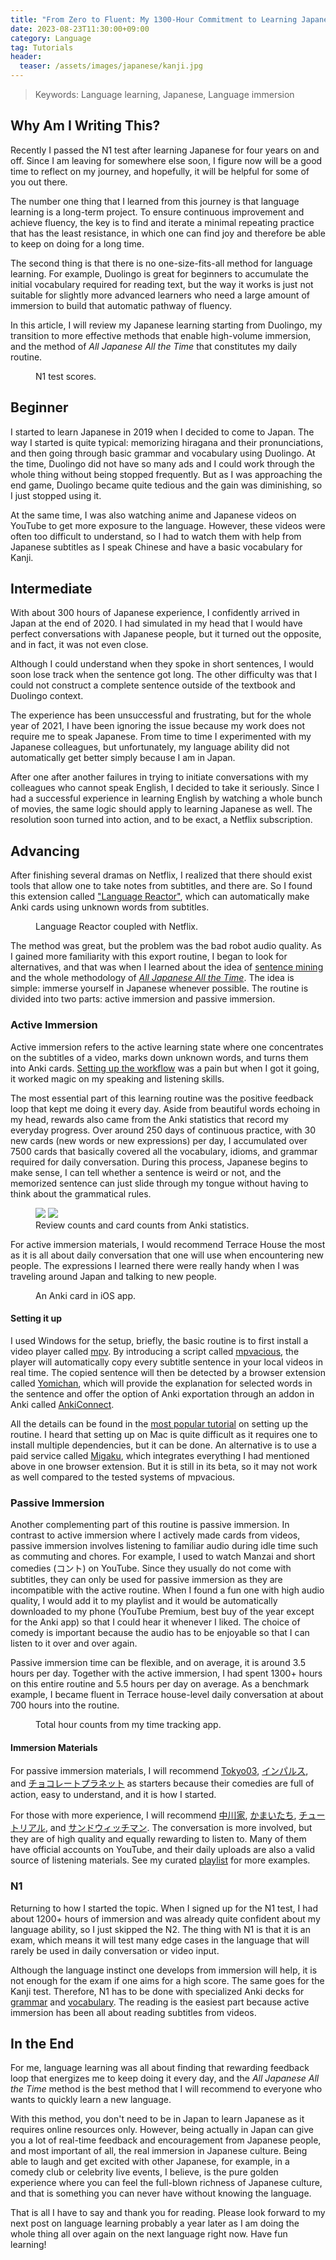 ```yaml
---
title: "From Zero to Fluent: My 1300-Hour Commitment to Learning Japanese"
date: 2023-08-23T11:30:00+09:00
category: Language
tag: Tutorials
header:
  teaser: /assets/images/japanese/kanji.jpg
---
```

> Keywords: Language learning, Japanese, Language immersion
> 
## Why Am I Writing This?
Recently I passed the N1 test after learning Japanese for four years on and off.
Since I am leaving for somewhere else soon, I figure now will be a good time to reflect on my journey, and hopefully, it will be helpful for some of you out there.

The number one thing that I learned from this journey is that language learning is a long-term project.
To ensure continuous improvement and achieve fluency, the key is to find and iterate a minimal repeating practice that has the least resistance, in which one can find joy and therefore be able to keep on doing for a long time.

The second thing is that there is no one-size-fits-all method for language learning.
For example, Duolingo is great for beginners to accumulate the initial vocabulary required for reading text, but the way it works is just not suitable for slightly more advanced learners who need a large amount of immersion to build that automatic pathway of fluency.

In this article, I will review my Japanese learning starting from Duolingo, my transition to more effective methods that enable high-volume immersion, and the method of <i>All Japanese All the Time</i> that constitutes my daily routine.

<figure style="width: 750px" class="align-center">
  <a href="/assets/images/japanese/scores-hide.png" alt="N1 Score">
  <img src="/assets/images/japanese/scores-hide.png" alt=""></a>
  <figcaption>N1 test scores.</figcaption>
</figure>

## Beginner
I started to learn Japanese in 2019 when I decided to come to Japan.
The way I started is quite typical: memorizing hiragana and their pronunciations, and then going through basic grammar and vocabulary using Duolingo. At the time, Duolingo did not have so many ads and I could work through the whole thing without being stopped frequently. But as I was approaching the end game, Duolingo became quite tedious and the gain was diminishing, so I just stopped using it.

At the same time, I was also watching anime and Japanese videos on YouTube to get more exposure to the language. However, these videos were often too difficult to understand, so I had to watch them with help from Japanese subtitles as I speak Chinese and have a basic vocabulary for Kanji.
## Intermediate
With about 300 hours of Japanese experience, I confidently arrived in Japan at the end of 2020. I had simulated in my head that I would have perfect conversations with Japanese people, but it turned out the opposite, and in fact, it was not even close. 

Although I could understand when they spoke in short sentences, I would soon lose track when the sentence got long. The other difficulty was that I could not construct a complete sentence outside of the textbook and Duolingo context.

The experience has been unsuccessful and frustrating, but for the whole year of 2021, I have been ignoring the issue because my work does not require me to speak Japanese. From time to time I experimented with my Japanese colleagues, but unfortunately, my language ability did not automatically get better simply because I am in Japan.

After one after another failures in trying to initiate conversations with my colleagues who cannot speak English, I decided to take it seriously. Since I had a successful experience in learning English by watching a whole bunch of movies, the same logic should apply to learning Japanese as well. The resolution soon turned into action, and to be exact, a Netflix subscription.
## Advancing
After finishing several dramas on Netflix, I realized that there should exist tools that allow one to take notes from subtitles, and there are. So I found this extension called ["Language Reactor"](https://www.languagereactor.com/), which can automatically make Anki cards using unknown words from subtitles.

<figure style="width: 750px" class="align-center">
  <a href="/assets/images/japanese/languageReactor.png" alt="Language Reactor screenshot.">
  <img src="/assets/images/japanese/languageReactor.png" alt=""></a>
  <figcaption>Language Reactor coupled with Netflix.</figcaption>
</figure>

The method was great, but the problem was the bad robot audio quality. As I gained more familiarity with this export routine, I began to look for alternatives, and that was when I learned about the idea of [sentence mining](https://tatsumoto-ren.github.io/blog/sentence-mining.html) and the whole methodology of [<i>All Japanese All the Time</i>](https://tatsumoto-ren.github.io/blog/foreword.html). The idea is simple: immerse yourself in Japanese whenever possible. The routine is divided into two parts: active immersion and passive immersion.
### Active Immersion
Active immersion refers to the active learning state where one concentrates on the subtitles of a video, marks down unknown words, and turns them into Anki cards. [Setting up the workflow](https://tatsumoto-ren.github.io/blog/our-immersion-learning-toolset.html) was a pain but when I got it going, it worked magic on my speaking and listening skills.

The most essential part of this learning routine was the positive feedback loop that kept me doing it every day. Aside from beautiful words echoing in my head, rewards also came from the Anki statistics that record my everyday progress. Over around 250 days of continuous practice, with 30 new cards (new words or new expressions) per day, I accumulated over 7500 cards that basically covered all the vocabulary, idioms, and grammar required for daily conversation. During this process, Japanese begins to make sense, I can tell whether a sentence is weird or not, and the memorized sentence can just slide through my tongue without having to think about the grammatical rules.

<figure class="half">

  <a href="/assets/images/japanese/reviews.jpeg">
  <img src="/assets/images/japanese/reviews.jpeg"></a>

  <a href="/assets/images/japanese/cards.jpeg">
  <img src="/assets/images/japanese/cards.jpeg"></a>

  <figcaption>Review counts and card counts from Anki statistics.</figcaption>
</figure>

For active immersion materials, I would recommend Terrace House the most as it is all about daily conversation that one will use when encountering new people. The expressions I learned there were really handy when I was traveling around Japan and talking to new people.

<figure style="width: 500px" class="align-center">
  <a href="/assets/images/japanese/demo.png" alt="Tokui-sensei from Terrace House.">
  <img src="/assets/images/japanese/demo.png" alt=""></a>
  <figcaption>An Anki card in iOS app.</figcaption>
</figure>

#### Setting it up
I used Windows for the setup, briefly, the basic routine is to first install a video player called [mpv](https://mpv.io/). By introducing a script called [mpvacious](https://github.com/Ajatt-Tools/mpvacious), the player will automatically copy every subtitle sentence in your local videos in real time. The copied sentence will then be detected by a browser extension called [Yomichan](https://chrome.google.com/webstore/detail/yomichan/ogmnaimimemjmbakcfefmnahgdfhfami), which will provide the explanation for selected words in the sentence and offer the option of Anki exportation through an addon in Anki called [AnkiConnect](https://ankiweb.net/shared/info/2055492159).

All the details can be found in the [most popular tutorial](https://www.youtube.com/watch?v=bbg6ztWecbU&t=683s) on setting up the routine. I heard that setting up on Mac is quite difficult as it requires one to install multiple dependencies, but it can be done. An alternative is to use a paid service called [Migaku](https://chrome.google.com/webstore/detail/immerse-with-migaku-beta/acpchjgielgmkgkplljakcibfbjjppbk), which integrates everything I had mentioned above in one browser extension. But it is still in its beta, so it may not work as well compared to the tested systems of mpvacious.

### Passive Immersion
Another complementing part of this routine is passive immersion. In contrast to active immersion where I actively made cards from videos, passive immersion involves listening to familiar audio during idle time such as commuting and chores. For example, I used to watch Manzai and short comedies (コント) on YouTube. Since they usually do not come with subtitles, they can only be used for passive immersion as they are incompatible with the active routine. When I found a fun one with high audio quality, I would add it to my playlist and it would be automatically downloaded to my phone (YouTube Premium, best buy of the year except for the Anki app) so that I could hear it whenever I liked. The choice of comedy is important because the audio has to be enjoyable so that I can listen to it over and over again.

Passive immersion time can be flexible, and on average, it is around 3.5 hours per day. Together with the active immersion, I had spent 1300+ hours on this entire routine and 5.5 hours per day on average. As a benchmark example, I became fluent in Terrace house-level daily conversation at about 700 hours into the routine.

<figure style="width: 750px" class="align-center">
  <a href="/assets/images/japanese/hours.jpeg" alt="Hour counts">
  <img src="/assets/images/japanese/hours.jpeg" alt=""></a>
  <figcaption>Total hour counts from my time tracking app.</figcaption>
</figure>

#### Immersion Materials
For passive immersion materials, I will recommend [Tokyo03](https://www.youtube.com/watch?v=aU7TNZx2a8g&list=PLr1PlOtPJVTTOwl1wwu_CkCEdk9IjT8qW&index=58), [インパルス](https://www.youtube.com/watch?v=CFhL7Sj37bA&list=PLr1PlOtPJVTTOwl1wwu_CkCEdk9IjT8qW&index=85&t=10s), and [チョコレートプラネット](https://www.youtube.com/watch?v=Cqvk3K3Kv10&list=PLr1PlOtPJVTTOwl1wwu_CkCEdk9IjT8qW&index=89) as starters because their comedies are full of action, easy to understand, and it is how I started. 

For those with more experience, I will recommend [中川家](https://www.youtube.com/watch?v=GsCkgyzp-pA&list=PLr1PlOtPJVTTOwl1wwu_CkCEdk9IjT8qW&index=72&pp=gAQBiAQB), [かまいたち](https://www.youtube.com/watch?v=m5ZsgyJbU20&list=PLr1PlOtPJVTTOwl1wwu_CkCEdk9IjT8qW&index=38&pp=gAQBiAQB), [チュートリアル](https://www.youtube.com/watch?v=acRI9OMTZNo&list=PLr1PlOtPJVTTOwl1wwu_CkCEdk9IjT8qW&index=54&pp=gAQBiAQB), and [サンドウィッチマン](https://www.youtube.com/watch?v=MIL6C4392RI&list=PLe8FGQbLGisnnab5M-2o88p4SAKPVb1RV&index=19&pp=iAQB). The conversation is more involved, but they are of high quality and equally rewarding to listen to. Many of them have official accounts on YouTube, and their daily uploads are also a valid source of listening materials. See my curated [playlist](https://youtube.com/playlist?list=PLr1PlOtPJVTTOwl1wwu_CkCEdk9IjT8qW) for more examples.

### N1
Returning to how I started the topic.
When I signed up for the N1 test, I had about 1200+ hours of immersion and was already quite confident about my language ability, so I just skipped the N2. The thing with N1 is that it is an exam, which means it will test many edge cases in the language that will rarely be used in daily conversation or video input.

Although the language instinct one develops from immersion will help, it is not enough for the exam if one aims for a high score. The same goes for the Kanji test. Therefore, N1 has to be done with specialized Anki decks for [grammar](https://ankiweb.net/shared/info/1523416610) and [vocabulary](https://tatsumoto.neocities.org/blog/basic-vocabulary). The reading is the easiest part because active immersion has been all about reading subtitles from videos.

## In the End
For me, language learning was all about finding that rewarding feedback loop that energizes me to keep doing it every day, and the <i>All Japanese All the Time</i> method is the best method that I will recommend to everyone who wants to quickly learn a new language.

With this method, you don't need to be in Japan to learn Japanese as it requires online resources only.
However, being actually in Japan can give you a lot of real-time feedback and encouragement from Japanese people, and most important of all, the real immersion in Japanese culture.
Being able to laugh and get excited with other Japanese, for example, in a comedy club or celebrity live events, I believe, is the pure golden experience where you can feel the full-blown richness of Japanese culture, and that is something you can never have without knowing the language.

That is all I have to say and thank you for reading. Please look forward to my next post on language learning probably a year later as I am doing the whole thing all over again on the next language right now.
Have fun learning!
